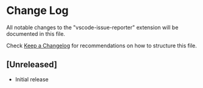 # Change Log

All notable changes to the "vscode-issue-reporter" extension will be documented in this file.

Check [Keep a Changelog](http://keepachangelog.com/) for recommendations on how to structure this file.

## [Unreleased]

- Initial release